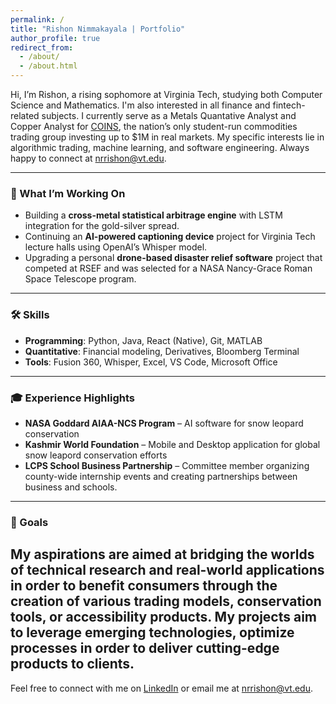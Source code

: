 ```yaml
---
permalink: /
title: "Rishon Nimmakayala | Portfolio"
author_profile: true
redirect_from:
  - /about/
  - /about.html
---
```


Hi, I’m Rishon, a rising sophomore at Virginia Tech, studying both Computer Science and Mathematics. I'm also interested in all finance and fintech-related subjects. I currently serve as a Metals Quantative Analyst and Copper Analyst  for [COINS](https://coins.aaec.vt.edu/), the nation’s only student-run commodities trading group investing up to $1M in real markets. My specific interests lie in algorithmic trading, machine learning, and software engineering. Always happy to connect at nrrishon@vt.edu.

---

### 🔬 What I’m Working On

- Building a **cross-metal statistical arbitrage engine** with LSTM integration for the gold-silver spread.
- Continuing an **AI-powered captioning device** project for Virginia Tech lecture halls using OpenAI’s Whisper model.
- Upgrading a personal **drone-based disaster relief software** project that competed at RSEF and was selected for a NASA Nancy-Grace Roman Space Telescope program.

---

### 🛠 Skills

- **Programming**: Python, Java, React (Native), Git, MATLAB  
- **Quantitative**: Financial modeling, Derivatives, Bloomberg Terminal  
- **Tools**: Fusion 360, Whisper, Excel, VS Code, Microsoft Office

---

### 🎓 Experience Highlights

- **NASA Goddard AIAA-NCS Program** – AI software for snow leopard conservation  
- **Kashmir World Foundation** – Mobile and Desktop application for global snow leapord conservation efforts
- **LCPS School Business Partnership** – Committee member organizing county-wide internship events and creating partnerships between business and schools.  

---

### 🎯 Goals

My aspirations are aimed at bridging the worlds of technical research and real-world applications in order to benefit consumers through the creation of various trading models, conservation tools, or accessibility products. My projects aim to leverage emerging technologies, optimize processes in order to deliver cutting-edge products to clients.
---

Feel free to connect with me on [LinkedIn](https://www.linkedin.com/in/rishon-nimmakayala) or email me at [nrrishon@vt.edu](mailto:nrrishon@vt.edu).
